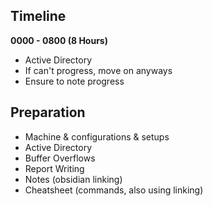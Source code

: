 ## Timeline
**0000 - 0800 (8 Hours)** 
- Active Directory
- If can't progress, move on anyways
- Ensure to note progress

## Preparation
- Machine & configurations & setups
- Active Directory
- Buffer Overflows
- Report Writing
- Notes (obsidian linking)
- Cheatsheet (commands, also using linking)